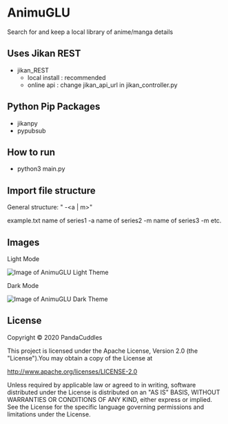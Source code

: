# AnimuGLU
Search for and keep a local library of anime/manga details

## Uses Jikan REST
* jikan_REST
   * local install : recommended
   * online api    : change jikan_api_url in jikan_controller.py

## Python Pip Packages
* jikanpy
* pypubsub
 
## How to run
* python3 main.py

## Import file structure
General structure: "<series name> -<a | m>"

example.txt
name of series1 -a
name of series2 -m
name of series3 -m
etc.
 
## Images
 
Light Mode
 
![Image of AnimuGLU Light Theme](https://raw.githubusercontent.com/PandaCuddles/AnimuGLU/master/AnimuGLU_Alpha_0.6_Light)

Dark Mode

![Image of AnimuGLU Dark Theme](https://raw.githubusercontent.com/PandaCuddles/AnimuGLU/master/AnimuGLU_Alpha_0.6_Dark)
 
## License
Copyright © 2020 PandaCuddles

This project is licensed under the Apache License, Version 2.0 (the "License").You may obtain a copy of the License at

http://www.apache.org/licenses/LICENSE-2.0

Unless required by applicable law or agreed to in writing, software
distributed under the License is distributed on an "AS IS" BASIS,
WITHOUT WARRANTIES OR CONDITIONS OF ANY KIND, either express or implied.
See the License for the specific language governing permissions and
limitations under the License.
 

